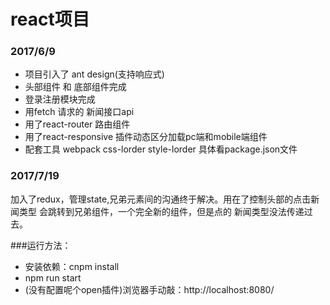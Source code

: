 react项目
===============
### 2017/6/9
*  项目引入了 ant design(支持响应式)
*  头部组件 和 底部组件完成
*  登录注册模块完成
*  用fetch 请求的 新闻接口api
*  用了react-router 路由组件
*  用了react-responsive 插件动态区分加载pc端和mobile端组件
*  配套工具 webpack css-lorder style-lorder 具体看package.json文件

### 2017/7/19
加入了redux，管理state,兄弟元素间的沟通终于解决。用在了控制头部的点击新闻类型 会跳转到兄弟组件，一个完全新的组件，但是点的 新闻类型没法传递过去。

###运行方法：

* 安装依赖：cnpm install
* npm run start
* (没有配置呢个open插件)浏览器手动敲：http://localhost:8080/ 
